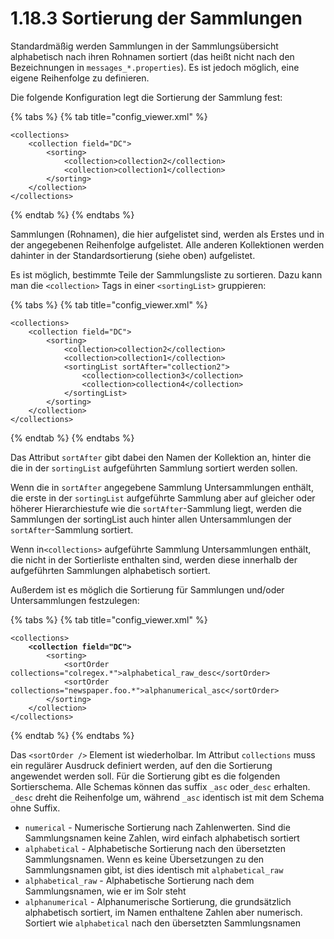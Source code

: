 # 1.18.3 Sortierung der Sammlungen

Standardmäßig werden Sammlungen in der Sammlungsübersicht alphabetisch nach ihren Rohnamen sortiert (das heißt nicht nach den Bezeichnungen in `messages_*.properties`). Es ist jedoch möglich, eine eigene Reihenfolge zu definieren.

Die folgende Konfiguration legt die Sortierung der Sammlung fest:

{% tabs %}
{% tab title="config_viewer.xml" %}
```markup
<collections>
    <collection field="DC">
        <sorting>
            <collection>collection2</collection>
            <collection>collection1</collection>
        </sorting>
    </collection>
</collections>
```
{% endtab %}
{% endtabs %}

Sammlungen (Rohnamen), die hier aufgelistet sind, werden als Erstes und in der angegebenen Reihenfolge aufgelistet. Alle anderen Kollektionen werden dahinter in der Standardsortierung (siehe oben) aufgelistet.

Es ist möglich, bestimmte Teile der Sammlungsliste zu sortieren. Dazu kann man die `<collection>` Tags in einer `<sortingList>` gruppieren:

{% tabs %}
{% tab title="config_viewer.xml" %}
```markup
<collections>
    <collection field="DC">
        <sorting>
            <collection>collection2</collection>
            <collection>collection1</collection>
            <sortingList sortAfter="collection2">
                <collection>collection3</collection>
                <collection>collection4</collection>
            </sortingList>
        </sorting>
    </collection>
</collections>
```
{% endtab %}
{% endtabs %}

Das Attribut `sortAfter` gibt dabei den Namen der Kollektion an, hinter die die in der `sortingList` aufgeführten Sammlung sortiert werden sollen.&#x20;

Wenn die in `sortAfter` angegebene Sammlung Untersammlungen enthält, die erste in der `sortingList` aufgeführte Sammlung aber auf gleicher oder höherer Hierarchiestufe wie die `sortAfter`-Sammlung liegt, werden die Sammlungen der sortingList auch hinter allen Untersammlungen der `sortAfter`-Sammlung sortiert.

Wenn in`<collections>` aufgeführte Sammlung Untersammlungen enthält, die nicht in der Sortierliste enthalten sind, werden diese innerhalb der aufgeführten Sammlungen alphabetisch sortiert.&#x20;

Außerdem ist es möglich die Sortierung für Sammlungen und/oder Untersammlungen festzulegen:

{% tabs %}
{% tab title="config_viewer.xml" %}
<pre class="language-xml"><code class="lang-xml">&#x3C;collections>
<strong>    &#x3C;collection field="DC">
</strong>        &#x3C;sorting>
            &#x3C;sortOrder collections="colregex.*">alphabetical_raw_desc&#x3C;/sortOrder>
            &#x3C;sortOrder collections="newspaper.foo.*">alphanumerical_asc&#x3C;/sortOrder>
        &#x3C;/sorting>
    &#x3C;/collection>
&#x3C;/collections>
</code></pre>
{% endtab %}
{% endtabs %}

Das `<sortOrder />` Element ist wiederholbar. Im Attribut `collections` muss ein regulärer Ausdruck definiert werden, auf den die Sortierung angewendet werden soll. Für die Sortierung gibt es die folgenden Sortierschema. Alle Schemas können das suffix `_asc` oder`_desc` erhalten. `_desc` dreht die Reihenfolge um, während `_asc` identisch ist mit dem Schema ohne Suffix.

* `numerical` - Numerische Sortierung nach Zahlenwerten. Sind die Sammlungsnamen keine Zahlen, wird einfach alphabetisch sortiert
* `alphabetical` - Alphabetische Sortierung nach den übersetzten Sammlungsnamen. Wenn es keine Übersetzungen zu den Sammlungsnamen gibt, ist dies identisch mit `alphabetical_raw`
* `alphabetical_raw` - Alphabetische Sortierung nach dem Sammlungsnamen, wie er im Solr steht
* `alphanumerical` - Alphanumerische Sortierung, die grundsätzlich alphabetisch sortiert, im Namen enthaltene Zahlen aber numerisch. Sortiert wie `alphabetical` nach den übersetzten Sammlungsnamen

